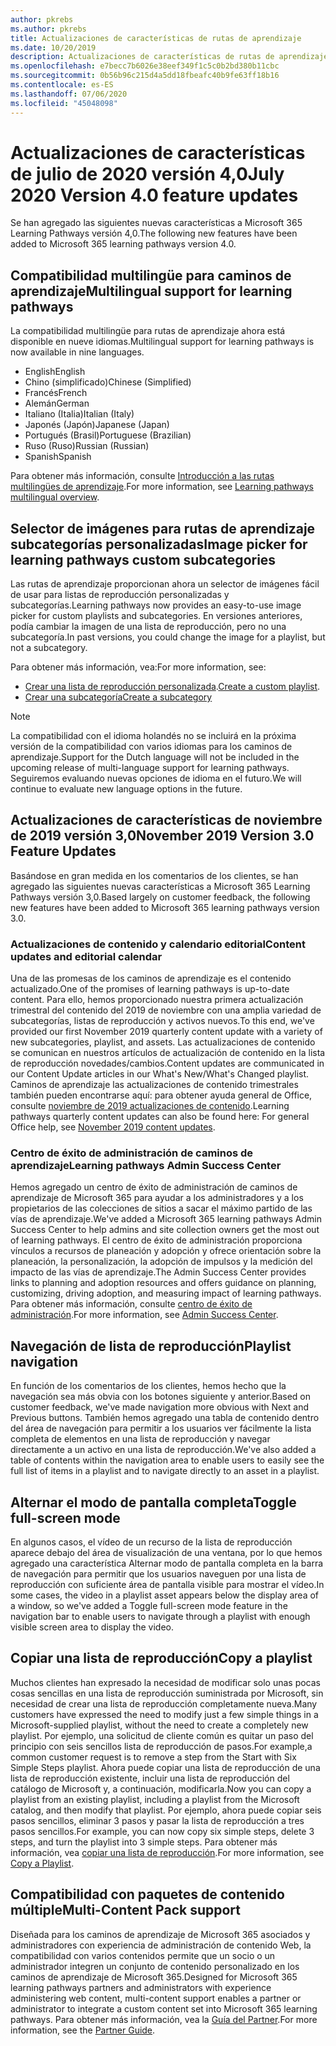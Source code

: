 ```yaml
---
author: pkrebs
ms.author: pkrebs
title: Actualizaciones de características de rutas de aprendizaje
ms.date: 10/20/2019
description: Actualizaciones de características de rutas de aprendizaje
ms.openlocfilehash: e7becc7b6026e38eef349f1c5c0b2bd380b11cbc
ms.sourcegitcommit: 0b56b96c215d4a5dd18fbeafc40b9fe63ff18b16
ms.contentlocale: es-ES
ms.lasthandoff: 07/06/2020
ms.locfileid: "45048098"
---
```

# <a name="july-2020-version-40-feature-updates"></a><span data-ttu-id="ab4ba-103">Actualizaciones de características de julio de 2020 versión 4,0</span><span class="sxs-lookup"><span data-stu-id="ab4ba-103">July 2020 Version 4.0 feature updates</span></span> 

<span data-ttu-id="ab4ba-104">Se han agregado las siguientes nuevas características a Microsoft 365 Learning Pathways versión 4,0.</span><span class="sxs-lookup"><span data-stu-id="ab4ba-104">The following new features have been added to Microsoft 365 learning pathways version 4.0.</span></span> 

## <a name="multilingual-support-for-learning-pathways"></a><span data-ttu-id="ab4ba-105">Compatibilidad multilingüe para caminos de aprendizaje</span><span class="sxs-lookup"><span data-stu-id="ab4ba-105">Multilingual support for learning pathways</span></span> 
<span data-ttu-id="ab4ba-106">La compatibilidad multilingüe para rutas de aprendizaje ahora está disponible en nueve idiomas.</span><span class="sxs-lookup"><span data-stu-id="ab4ba-106">Multilingual support for learning pathways is now available in nine languages.</span></span>  
- <span data-ttu-id="ab4ba-107">English</span><span class="sxs-lookup"><span data-stu-id="ab4ba-107">English</span></span>     
- <span data-ttu-id="ab4ba-108">Chino (simplificado)</span><span class="sxs-lookup"><span data-stu-id="ab4ba-108">Chinese (Simplified)</span></span> 
- <span data-ttu-id="ab4ba-109">Francés</span><span class="sxs-lookup"><span data-stu-id="ab4ba-109">French</span></span> 
- <span data-ttu-id="ab4ba-110">Alemán</span><span class="sxs-lookup"><span data-stu-id="ab4ba-110">German</span></span> 
- <span data-ttu-id="ab4ba-111">Italiano (Italia)</span><span class="sxs-lookup"><span data-stu-id="ab4ba-111">Italian (Italy)</span></span> 
- <span data-ttu-id="ab4ba-112">Japonés (Japón)</span><span class="sxs-lookup"><span data-stu-id="ab4ba-112">Japanese (Japan)</span></span> 
- <span data-ttu-id="ab4ba-113">Portugués (Brasil)</span><span class="sxs-lookup"><span data-stu-id="ab4ba-113">Portuguese (Brazilian)</span></span> 
- <span data-ttu-id="ab4ba-114">Ruso (Ruso)</span><span class="sxs-lookup"><span data-stu-id="ab4ba-114">Russian (Russian)</span></span> 
- <span data-ttu-id="ab4ba-115">Spanish</span><span class="sxs-lookup"><span data-stu-id="ab4ba-115">Spanish</span></span> 

<span data-ttu-id="ab4ba-116">Para obtener más información, consulte [Introducción a las rutas multilingües de aprendizaje](custom_overview.md).</span><span class="sxs-lookup"><span data-stu-id="ab4ba-116">For more information, see [Learning pathways multilingual overview](custom_overview.md).</span></span> 

## <a name="image-picker-for-learning-pathways-custom-subcategories"></a><span data-ttu-id="ab4ba-117">Selector de imágenes para rutas de aprendizaje subcategorías personalizadas</span><span class="sxs-lookup"><span data-stu-id="ab4ba-117">Image picker for learning pathways custom subcategories</span></span> 
<span data-ttu-id="ab4ba-118">Las rutas de aprendizaje proporcionan ahora un selector de imágenes fácil de usar para listas de reproducción personalizadas y subcategorías.</span><span class="sxs-lookup"><span data-stu-id="ab4ba-118">Learning pathways now provides an easy-to-use image picker for custom playlists and subcategories.</span></span>  <span data-ttu-id="ab4ba-119">En versiones anteriores, podía cambiar la imagen de una lista de reproducción, pero no una subcategoría.</span><span class="sxs-lookup"><span data-stu-id="ab4ba-119">In past versions, you could change the image for a playlist, but not a subcategory.</span></span>  

<span data-ttu-id="ab4ba-120">Para obtener más información, vea:</span><span class="sxs-lookup"><span data-stu-id="ab4ba-120">For more information, see:</span></span>
- <span data-ttu-id="ab4ba-121">[Crear una lista de reproducción personalizada](custom_createnewplaylist.md).</span><span class="sxs-lookup"><span data-stu-id="ab4ba-121">[Create a custom playlist](custom_createnewplaylist.md).</span></span> 
- [<span data-ttu-id="ab4ba-122">Crear una subcategoría</span><span class="sxs-lookup"><span data-stu-id="ab4ba-122">Create a subcategory</span></span>](custom_createnewcat.md)

> [!NOTE]
> <span data-ttu-id="ab4ba-123">La compatibilidad con el idioma holandés no se incluirá en la próxima versión de la compatibilidad con varios idiomas para los caminos de aprendizaje.</span><span class="sxs-lookup"><span data-stu-id="ab4ba-123">Support for the Dutch language will not be included in the upcoming release of multi-language support for learning pathways.</span></span> <span data-ttu-id="ab4ba-124">Seguiremos evaluando nuevas opciones de idioma en el futuro.</span><span class="sxs-lookup"><span data-stu-id="ab4ba-124">We will continue to evaluate new language options in the future.</span></span>

## <a name="november-2019-version-30-feature-updates"></a><span data-ttu-id="ab4ba-125">Actualizaciones de características de noviembre de 2019 versión 3,0</span><span class="sxs-lookup"><span data-stu-id="ab4ba-125">November 2019 Version 3.0 Feature Updates</span></span>
<span data-ttu-id="ab4ba-126">Basándose en gran medida en los comentarios de los clientes, se han agregado las siguientes nuevas características a Microsoft 365 Learning Pathways versión 3,0.</span><span class="sxs-lookup"><span data-stu-id="ab4ba-126">Based largely on customer feedback, the following new features have been added to Microsoft 365 learning pathways version 3.0.</span></span>

### <a name="content-updates-and-editorial-calendar"></a><span data-ttu-id="ab4ba-127">Actualizaciones de contenido y calendario editorial</span><span class="sxs-lookup"><span data-stu-id="ab4ba-127">Content updates and editorial calendar</span></span>
<span data-ttu-id="ab4ba-128">Una de las promesas de los caminos de aprendizaje es el contenido actualizado.</span><span class="sxs-lookup"><span data-stu-id="ab4ba-128">One of the promises of learning pathways is up-to-date content.</span></span> <span data-ttu-id="ab4ba-129">Para ello, hemos proporcionado nuestra primera actualización trimestral del contenido del 2019 de noviembre con una amplia variedad de subcategorías, listas de reproducción y activos nuevos.</span><span class="sxs-lookup"><span data-stu-id="ab4ba-129">To this end, we've provided our first November 2019 quarterly content update with a variety of new subcategories, playlist, and assets.</span></span> <span data-ttu-id="ab4ba-130">Las actualizaciones de contenido se comunican en nuestros artículos de actualización de contenido en la lista de reproducción novedades/cambios.</span><span class="sxs-lookup"><span data-stu-id="ab4ba-130">Content updates are communicated in our Content Update articles in our What's New/What's Changed playlist.</span></span> <span data-ttu-id="ab4ba-131">Caminos de aprendizaje las actualizaciones de contenido trimestrales también pueden encontrarse aquí: para obtener ayuda general de Office, consulte [noviembre de 2019 actualizaciones de contenido](custom_contentupdates.md).</span><span class="sxs-lookup"><span data-stu-id="ab4ba-131">Learning pathways quarterly content updates can also be found here: For general Office help, see [November 2019 content updates](custom_contentupdates.md).</span></span>

### <a name="learning-pathways-admin-success-center"></a><span data-ttu-id="ab4ba-132">Centro de éxito de administración de caminos de aprendizaje</span><span class="sxs-lookup"><span data-stu-id="ab4ba-132">Learning pathways Admin Success Center</span></span>
<span data-ttu-id="ab4ba-133">Hemos agregado un centro de éxito de administración de caminos de aprendizaje de Microsoft 365 para ayudar a los administradores y a los propietarios de las colecciones de sitios a sacar el máximo partido de las vías de aprendizaje.</span><span class="sxs-lookup"><span data-stu-id="ab4ba-133">We've added a Microsoft 365 learning pathways Admin Success Center to help admins and site collection owners get the most out of learning pathways.</span></span> <span data-ttu-id="ab4ba-134">El centro de éxito de administración proporciona vínculos a recursos de planeación y adopción y ofrece orientación sobre la planeación, la personalización, la adopción de impulsos y la medición del impacto de las vías de aprendizaje.</span><span class="sxs-lookup"><span data-stu-id="ab4ba-134">The Admin Success Center provides links to planning and adoption resources and offers guidance on planning, customizing, driving adoption, and measuring impact of learning pathways.</span></span> <span data-ttu-id="ab4ba-135">Para obtener más información, consulte [centro de éxito de administración](custom_successcenter.md).</span><span class="sxs-lookup"><span data-stu-id="ab4ba-135">For more information, see [Admin Success Center](custom_successcenter.md).</span></span>

## <a name="playlist-navigation"></a><span data-ttu-id="ab4ba-136">Navegación de lista de reproducción</span><span class="sxs-lookup"><span data-stu-id="ab4ba-136">Playlist navigation</span></span>
<span data-ttu-id="ab4ba-137">En función de los comentarios de los clientes, hemos hecho que la navegación sea más obvia con los botones siguiente y anterior.</span><span class="sxs-lookup"><span data-stu-id="ab4ba-137">Based on customer feedback, we've made navigation more obvious with Next and Previous buttons.</span></span> <span data-ttu-id="ab4ba-138">También hemos agregado una tabla de contenido dentro del área de navegación para permitir a los usuarios ver fácilmente la lista completa de elementos en una lista de reproducción y navegar directamente a un activo en una lista de reproducción.</span><span class="sxs-lookup"><span data-stu-id="ab4ba-138">We've also added a table of contents within the navigation area to enable users to easily see the full list of items in a playlist and to navigate directly to an asset in a playlist.</span></span>

## <a name="toggle-full-screen-mode"></a><span data-ttu-id="ab4ba-139">Alternar el modo de pantalla completa</span><span class="sxs-lookup"><span data-stu-id="ab4ba-139">Toggle full-screen mode</span></span>
<span data-ttu-id="ab4ba-140">En algunos casos, el vídeo de un recurso de la lista de reproducción aparece debajo del área de visualización de una ventana, por lo que hemos agregado una característica Alternar modo de pantalla completa en la barra de navegación para permitir que los usuarios naveguen por una lista de reproducción con suficiente área de pantalla visible para mostrar el vídeo.</span><span class="sxs-lookup"><span data-stu-id="ab4ba-140">In some cases, the video in a playlist asset appears below the display area of a window, so we've added a Toggle full-screen mode feature in the navigation bar to enable users to navigate through a playlist with enough visible screen area to display the video.</span></span>

## <a name="copy-a-playlist"></a><span data-ttu-id="ab4ba-141">Copiar una lista de reproducción</span><span class="sxs-lookup"><span data-stu-id="ab4ba-141">Copy a playlist</span></span>
<span data-ttu-id="ab4ba-142">Muchos clientes han expresado la necesidad de modificar solo unas pocas cosas sencillas en una lista de reproducción suministrada por Microsoft, sin necesidad de crear una lista de reproducción completamente nueva.</span><span class="sxs-lookup"><span data-stu-id="ab4ba-142">Many customers have expressed the need to modify just a few simple things in a Microsoft-supplied playlist, without the need to create a completely new playlist.</span></span> <span data-ttu-id="ab4ba-143">Por ejemplo, una solicitud de cliente común es quitar un paso del principio con seis sencillos lista de reproducción de pasos.</span><span class="sxs-lookup"><span data-stu-id="ab4ba-143">For example,a common customer request is to remove a step from the Start with Six Simple Steps playlist.</span></span> <span data-ttu-id="ab4ba-144">Ahora puede copiar una lista de reproducción de una lista de reproducción existente, incluir una lista de reproducción del catálogo de Microsoft y, a continuación, modificarla.</span><span class="sxs-lookup"><span data-stu-id="ab4ba-144">Now you can copy a playlist from an existing playlist, including a playlist from the Microsoft catalog, and then modify that playlist.</span></span> <span data-ttu-id="ab4ba-145">Por ejemplo, ahora puede copiar seis pasos sencillos, eliminar 3 pasos y pasar la lista de reproducción a tres pasos sencillos.</span><span class="sxs-lookup"><span data-stu-id="ab4ba-145">For example, you can now copy six simple steps, delete 3 steps, and turn the playlist into 3 simple steps.</span></span> <span data-ttu-id="ab4ba-146">Para obtener más información, vea [copiar una lista de reproducción](custom_copyplaylist.md).</span><span class="sxs-lookup"><span data-stu-id="ab4ba-146">For more information, see [Copy a Playlist](custom_copyplaylist.md).</span></span>

## <a name="multi-content-pack-support"></a><span data-ttu-id="ab4ba-147">Compatibilidad con paquetes de contenido múltiple</span><span class="sxs-lookup"><span data-stu-id="ab4ba-147">Multi-Content Pack support</span></span>
<span data-ttu-id="ab4ba-148">Diseñada para los caminos de aprendizaje de Microsoft 365 asociados y administradores con experiencia de administración de contenido Web, la compatibilidad con varios contenidos permite que un socio o un administrador integren un conjunto de contenido personalizado en los caminos de aprendizaje de Microsoft 365.</span><span class="sxs-lookup"><span data-stu-id="ab4ba-148">Designed for Microsoft 365 learning pathways partners and administrators with experience administering web content, multi-content support enables a partner or administrator to integrate a custom content set into Microsoft 365 learning pathways.</span></span> <span data-ttu-id="ab4ba-149">Para obtener más información, vea la [Guía del Partner](custom_partnerguide.md).</span><span class="sxs-lookup"><span data-stu-id="ab4ba-149">For more information, see the [Partner Guide](custom_partnerguide.md).</span></span>


